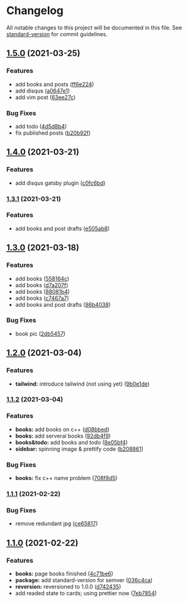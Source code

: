 # Changelog

All notable changes to this project will be documented in this file. See [standard-version](https://github.com/conventional-changelog/standard-version) for commit guidelines.

## [1.5.0](https://github.com/gatsbyjs/gatsby-starter-default/compare/v1.4.0...v1.5.0) (2021-03-25)


### Features

* add books and posts ([ff6e224](https://github.com/gatsbyjs/gatsby-starter-default/commit/ff6e2246b60c9191bce26374a824032ea23b5098))
* add disqus ([a0647e1](https://github.com/gatsbyjs/gatsby-starter-default/commit/a0647e14af0fd4fa7848e78864d0bf02b6e61eb6))
* add vim post ([63ee27c](https://github.com/gatsbyjs/gatsby-starter-default/commit/63ee27c81e9f76285571ac4eac292c61980d67a7))


### Bug Fixes

* add todo ([4d5d8b4](https://github.com/gatsbyjs/gatsby-starter-default/commit/4d5d8b4db13a3527faa305799945ea3c816e9205))
* fix published posts ([b20b92f](https://github.com/gatsbyjs/gatsby-starter-default/commit/b20b92fe4dc84aa765579c20355249e324b81ad8))

## [1.4.0](https://github.com/gatsbyjs/gatsby-starter-default/compare/v1.3.1...v1.4.0) (2021-03-21)


### Features

* add disqus gatsby plugin ([c0fc6bd](https://github.com/gatsbyjs/gatsby-starter-default/commit/c0fc6bd05609b13a693254103260ed86a8eb91e9))

### [1.3.1](https://github.com/gatsbyjs/gatsby-starter-default/compare/v1.3.0...v1.3.1) (2021-03-21)


### Features

* add books and post drafts ([e505ab8](https://github.com/gatsbyjs/gatsby-starter-default/commit/e505ab8811cf6d432e12240edf6e9f82296bceb2))

## [1.3.0](https://github.com/gatsbyjs/gatsby-starter-default/compare/v1.2.0...v1.3.0) (2021-03-18)


### Features

* add books ([558164c](https://github.com/gatsbyjs/gatsby-starter-default/commit/558164cecd30a3153023749e749f0e9b89432b10))
* add books ([d7a207f](https://github.com/gatsbyjs/gatsby-starter-default/commit/d7a207fa69a4c974bbd6ba6a83d5267b6a6ad5b2))
* add books ([88081b4](https://github.com/gatsbyjs/gatsby-starter-default/commit/88081b449271bba517a31ebb3acdfcc4806028a5))
* add books ([c7467a7](https://github.com/gatsbyjs/gatsby-starter-default/commit/c7467a73a46916025aefa905f4c29a5d52b8ca99))
* add books and post drafts ([86b4038](https://github.com/gatsbyjs/gatsby-starter-default/commit/86b4038466c91dabd4bacc75a4128b1690d97ff5))


### Bug Fixes

* book pic ([2db5457](https://github.com/gatsbyjs/gatsby-starter-default/commit/2db5457b656b02914609682ec7b9fadfe1b94f49))

## [1.2.0](https://github.com/gatsbyjs/gatsby-starter-default/compare/v1.1.2...v1.2.0) (2021-03-04)


### Features

* **tailwind:** introduce tailwind (not using yet) ([9b0e1de](https://github.com/gatsbyjs/gatsby-starter-default/commit/9b0e1dec22822226c54d8cf4c2fc1376bc751125))

### [1.1.2](https://github.com/gatsbyjs/gatsby-starter-default/compare/v1.1.1...v1.1.2) (2021-03-04)


### Features

* **books:** add books on c++ ([d08bbed](https://github.com/gatsbyjs/gatsby-starter-default/commit/d08bbed8d4fd146f84fa5b376b7f65e01b217e79))
* **books:** add serveral books ([92db4f9](https://github.com/gatsbyjs/gatsby-starter-default/commit/92db4f9fae5f577b7d995e8f64da06a54f865e31))
* **books&todo:** add books and todo ([8e05bf4](https://github.com/gatsbyjs/gatsby-starter-default/commit/8e05bf4c19a0f4af2ac31b64ba024bededdfb550))
* **sidebar:** spinning image & prettify code ([b208861](https://github.com/gatsbyjs/gatsby-starter-default/commit/b208861ab5208070775e8f812e66eae41b82f4ab))


### Bug Fixes

* **books:** fix c++ name problem ([708f8d5](https://github.com/gatsbyjs/gatsby-starter-default/commit/708f8d5c57cdcf00f882031bd52fd5eaa572e83c))

### [1.1.1](https://github.com/gatsbyjs/gatsby-starter-default/compare/v1.1.0...v1.1.1) (2021-02-22)


### Bug Fixes

* remove redundant jpg ([ce65817](https://github.com/gatsbyjs/gatsby-starter-default/commit/ce65817e79979af093765924e3b08769b4372cd9))

## [1.1.0](https://github.com/gatsbyjs/gatsby-starter-default/compare/v0.0.0...v1.1.0) (2021-02-22)


### Features

* **books:** page books finished ([4c71be6](https://github.com/gatsbyjs/gatsby-starter-default/commit/4c71be67295a61ce63e5fc5ca8fa4a1e26b9a50c))
* **package:** add standard-version for semver ([036c4ca](https://github.com/gatsbyjs/gatsby-starter-default/commit/036c4ca791602d9880a38806b44bb8378424d7f9))
* **reversion:** reversioned to 1.0.0 ([d742435](https://github.com/gatsbyjs/gatsby-starter-default/commit/d7424350f4724280387a202541907c20e9cc644e))
* add readed state to cards; using prettier now ([7eb7854](https://github.com/gatsbyjs/gatsby-starter-default/commit/7eb7854d6168f36d7a825f6fed13f53dc4130f31))
